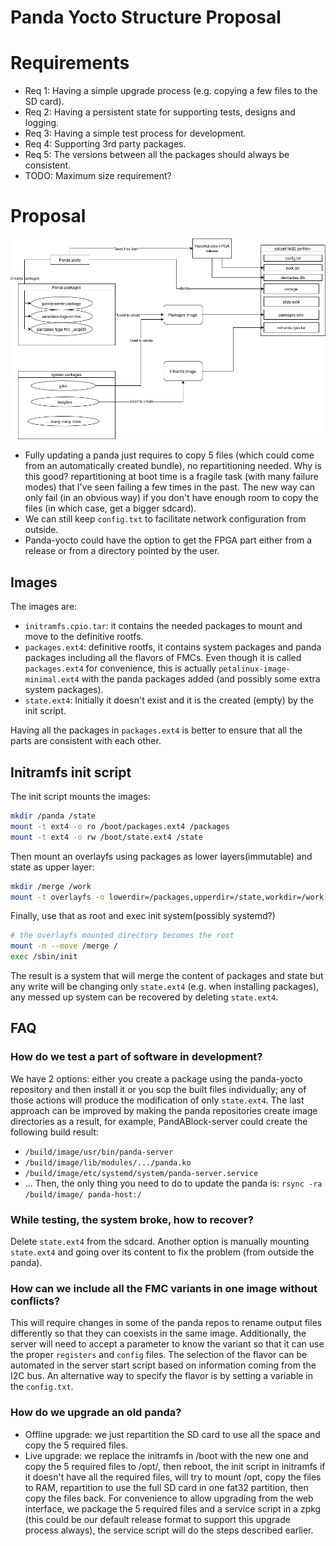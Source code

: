 # Panda Yocto Structure Proposal
# Requirements
- Req 1: Having a simple upgrade process (e.g. copying a few files to the SD
  card).
- Req 2: Having a persistent state for supporting tests, designs and logging.
- Req 3: Having a simple test process for development.
- Req 4: Supporting 3rd party packages.
- Req 5: The versions between all the packages should always be consistent.
- TODO: Maximum size requirement?

# Proposal
![](./panda-yocto.drawio.png)
- Fully updating a panda just requires to copy 5 files (which could come from an
  automatically created bundle), no repartitioning
  needed. Why is this good? repartitioning at boot time is a fragile task (with
  many failure modes) that I've seen failing a few times in the past. The new
  way can only fail (in an obvious way) if you don't have enough room to copy
  the files (in which case, get a bigger sdcard).
- We can still keep `config.txt` to facilitate network configuration from
  outside.
- Panda-yocto could have the option to get the FPGA part either from a release
  or from a directory pointed by the user.

## Images
The images are:
- `initramfs.cpio.tar`: it contains the needed packages to mount and move to the
  definitive rootfs.
- `packages.ext4`: definitive rootfs, it contains system packages and panda
  packages including all the flavors of FMCs. Even though it is called
  `packages.ext4` for convenience, this is actually
  `petalinux-image-minimal.ext4` with the panda packages added (and possibly
  some extra system packages).
- `state.ext4`: Initially it doesn't exist and it is the created (empty) by the
init script.

Having all the packages in `packages.ext4` is better to ensure that all the
parts are consistent with each other.

## Initramfs init script
The init script mounts the images:
```bash
mkdir /panda /state
mount -t ext4 -o ro /boot/packages.ext4 /packages
mount -t ext4 -o rw /boot/state.ext4 /state
```

Then mount an overlayfs using packages as lower layers(immutable) and state as
upper layer:
```bash
mkdir /merge /work
mount -t overlayfs -o lowerdir=/packages,upperdir=/state,workdir=/work overlayfs /merge
```

Finally, use that as root and exec init system(possibly systemd?)
```bash
# the overlayfs mounted directory becomes the root
mount -n --move /merge /
exec /sbin/init
```

The result is a system that will merge the content of packages and state but any
write will be changing only `state.ext4` (e.g. when installing packages), any
messed up system can be recovered by deleting `state.ext4`.

## FAQ
### How do we test a part of software in development?
We have 2 options: either you create a package using the panda-yocto repository
and then install it or you scp the built files individually; any of those
actions will produce the modification of only `state.ext4`.
The last approach can be improved by making the panda repositories create
image directories as a result, for example, PandABlock-server could
create the following build result:
- `/build/image/usr/bin/panda-server`
- `/build/image/lib/modules/.../panda.ko`
- `/build/image/etc/systemd/system/panda-server.service`
- ...
Then, the only thing you need to do to update the panda is:
`rsync -ra /build/image/ panda-host:/`

### While testing, the system broke, how to recover?
Delete `state.ext4` from the sdcard. Another option is manually mounting
 `state.ext4` and going over its content to fix the problem (from outside the
 panda).

### How can we include all the FMC variants in one image without conflicts?
This will require changes in some of the panda repos to rename output files
differently so that they can coexists in the same image.
Additionally, the server will need to accept a parameter to know the variant so
that it can use the proper `registers` and `config` files.
The selection of the flavor can be automated in the server start script based on
information coming from the I2C bus. An alternative way to specify the flavor is
by setting a variable in the `config.txt`.

### How do we upgrade an old panda?
- Offline upgrade: we just repartition the SD card to use all the space and copy
the 5 required files.
- Live upgrade: we replace the initramfs in /boot with the new one and copy the
  5 required files to /opt/, then reboot, the init script in initramfs
  if it doesn't have all the required files, will try to mount /opt, copy the
  files to RAM, repartition to use the full SD card in one fat32 partition,
  then copy the files back.
  For convenience to allow upgrading from the web interface, we package the 5
  required files and a service script in a zpkg (this could be our default
  release format to support this upgrade process always), the service script
  will do the steps described earlier.
